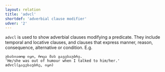 ```yaml
---
layout: relation
title: 'advcl'
shortdef: 'adverbial clause modifier'
udver: '2'
---
```


`advcl` is used to show adverbial clauses modifying a predicate. They include temporal and locative clauses, and clauses that express manner, reason, consequence, alternative or condition. E.g.

~~~ sdparse
უხასიათოდ იყო, როცა მას გავესაუბრე.
'He/she was out of humour when I talked to him/her.'
advcl(გავესაუბრე, იყო)
~~~

<!-- Interlanguage links updated Ne 5. května 2024, 18:20:32 CEST -->
